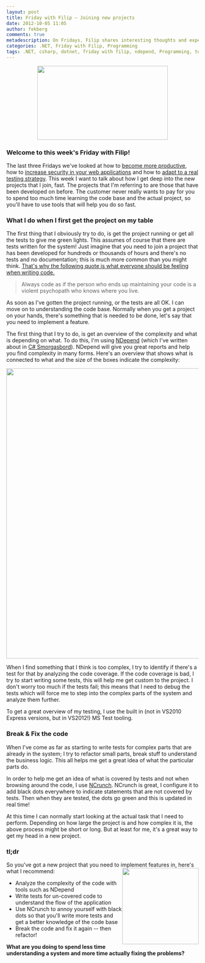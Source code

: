 ```yaml
---
layout: post
title: Friday with Filip – Joining new projects
date: 2012-10-05 11:05
author: fekberg
comments: true
metadescription: On Fridays, Filip shares interesting thoughts and experience that hopefully will lead to interesting discussions. Enjoy Friday with Filip!
categories: .NET, Friday with Filip, Programming
tags: .NET, csharp, dotnet, friday with filip, ndepend, Programming, testing, unit testing
---
```

<img src="http://cdn.filipekberg.se/fekberg-blog/wp-content/uploads/2012/09/FridayWithFili.png" alt="" title="Friday with Filip" style="display: block;   margin-left: auto;   margin-right: auto;" width="342" height="194" class="aligncenter size-full wp-image-1016" />

<h3>Welcome to this week's Friday with Filip!</h3>
The last three Fridays we've looked at how to <a href="http://blog.filipekberg.se/2012/09/28/friday-with-filip-being-productive/">become more productive</a>, how to <a href="http://blog.filipekberg.se/2012/09/21/friday-with-filip-do-you-care-about-web-security/">increase security in your web applications</a> and how to <a href="http://blog.filipekberg.se/2012/09/14/friday-with-filip-do-you-use-a-decent-testing-strategy/">adapt to a real testing strategy</a>. This week I want to talk about how I get deep into the new projects that I join, fast. The projects that I'm referring to are those that have been developed on before. The customer never really wants to pay for you to spend too much time learning the code base and the actual project, so you'll have to use tools that will help you do so fast.<!--excerpt-->

<h3>What I do when I first get the project on my table</h3>
The first thing that I obviously try to do, is get the project running or get all the tests to give me green lights. This assumes of course that there are tests written for the system! Just imagine that you need to join a project that has been developed for hundreds or thousands of hours and there's no tests and no documentation; this is much more common than you might think. <a href="http://c2.com/cgi/wiki?CodeForTheMaintainer">That's why the following quote is what everyone should be feeling when writing code.</a>

<blockquote>Always code as if the person who ends up maintaining your code is a violent psychopath who knows where you live.</blockquote>

As soon as I've gotten the project running, or the tests are all OK. I can move on to understanding the code base. Normally when you get a project on your hands, there's something that is needed to be done, let's say that you need to implement a feature.

The first thing that I try to do, is get an overview of the complexity and what is depending on what. To do this, I'm using <a href="http://blog.filipekberg.se/2012/05/31/ndepend-v4-has-finally-arrived/">NDepend</a> (which I've written about in <a href="http://amazon.com/C-Smorgasbord-Filip-Ekberg/dp/1468152106/">C# Smorgasbord</a>). NDepend will give you great reports and help you find complexity in many forms. Here's an overview that shows what is connected to what and the size of the boxes indicate the complexity:

<a href="http://cdn.filipekberg.se/fekberg-blog/wp-content/uploads/2012/05/NDepend1.png"><img src="http://cdn.filipekberg.se/fekberg-blog/wp-content/uploads/2012/05/NDepend1-1024x723.png" alt="" title="NDepend analyze of ASP.NET Web Stack" width="761" class="aligncenter size-large wp-image-838" /></a>

When I find something that I think is too complex, I try to identify if there's a test for that by analyzing the code coverage. If the code coverage is bad, I try to start writing some tests, this will help me get custom to the project. I don't worry too much if the tests fail; this means that I need to debug the tests which will force me to step into the complex parts of the system and analyze them further.

To get a great overview of my testing, I use the built in (not in VS2010 Express versions, but in VS2012!) MS Test tooling.

<h3>Break & Fix the code</h3>
When I've come as far as starting to write tests for complex parts that are already in the system; I try to refactor small parts, break stuff to understand the business logic. This all helps me get a great idea of what the particular parts do.

In order to help me get an idea of what is covered by tests and not when browsing around the code, I use <a href="http://www.ncrunch.net/">NCrunch</a>. NCrunch is great, I configure it to add black dots everywhere to indicate statements that are not covered by tests. Then when they are tested, the dots go green and this is updated in real time!

At this time I can normally start looking at the actual task that I need to perform. Depending on how large the project is and how complex it is, the above process might be short or long. But at least for me, it's a great way to get my head in a new project.

<h3>tl;dr</h3>
So you've got a new project that you need to implement features in, here's what I recommend:
<img src="http://cdn.filipekberg.se/fekberg-blog/wp-content/uploads/2012/10/fixit.jpg" alt="" title="fixit" width="200" style="float: right;"  class="alignnone size-full wp-image-1354" />
<ul>
	<li>Analyze the complexity of the code with tools such as NDepend</li>
	<li>Write tests for un-covered code to understand the flow of the application</li>
	<li>Use NCrunch to annoy yourself with black dots so that you'll write more tests and get a better knowledge of the code base</li>
	<li>Break the code and fix it again -- then refactor!</li>
</ul>

<strong>What are you doing to spend less time understanding a system and more time actually fixing the problems?</strong>
